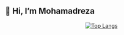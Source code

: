 

## 👋 Hi, I’m Mohamadreza 

<div align="center">
    <a href="#">
      <img src="https://github-readme-stats.vercel.app/api/top-langs/?username=mohamadrzm&layout=donut&theme=radical" alt="Top Langs">
    </a>



 </div>
  

